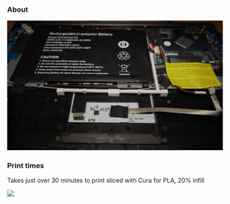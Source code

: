 ### About

<img src="./pinebook-pro-basic-keyboard-support-actual.JPG" width="800"/>

### Print times

Takes just over 30 minutes to print sliced with Cura for PLA, 20% infill

<img src="./pinebook-pro-keyboard-support-iso.JPG" width="800"/>
